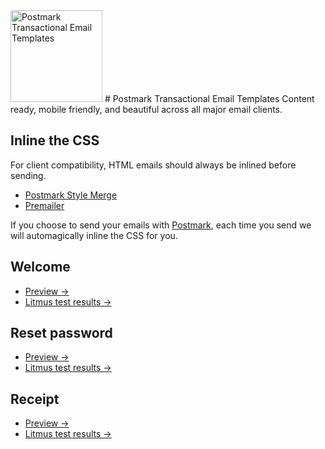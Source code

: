 <img src="http://assets.wildbit.com/postmark/misc/starter-templates-icon@2x.png" alt="Postmark Transactional Email Templates" width="147" height="147">
# Postmark Transactional Email Templates
Content ready, mobile friendly, and beautiful across all major email clients.

## Inline the CSS
For client compatibility, HTML emails should always be inlined before sending.

* [Postmark Style Merge](https://github.com/wildbit/style-merge)
* [Premailer](https://github.com/peterbe/premailer)

If you choose to send your emails with [Postmark](http://postmarkapp.com), each time you send we will automagically inline the CSS for you.

## Welcome
* [Preview &rarr;](http://assets.wildbit.com/postmark/misc/starter-templates/welcome.html)
* [Litmus test results &rarr;](https://litmus.com/pub/54fd4bd/screenshots)

## Reset password
* [Preview &rarr;](http://assets.wildbit.com/postmark/misc/starter-templates/resetpassword.html)
* [Litmus test results &rarr;](https://litmus.com/pub/c6b3e8b/screenshots)

## Receipt
* [Preview &rarr;](http://assets.wildbit.com/postmark/misc/starter-templates/receipt.html)
* [Litmus test results &rarr;](https://litmus.com/pub/e0a58d8)
